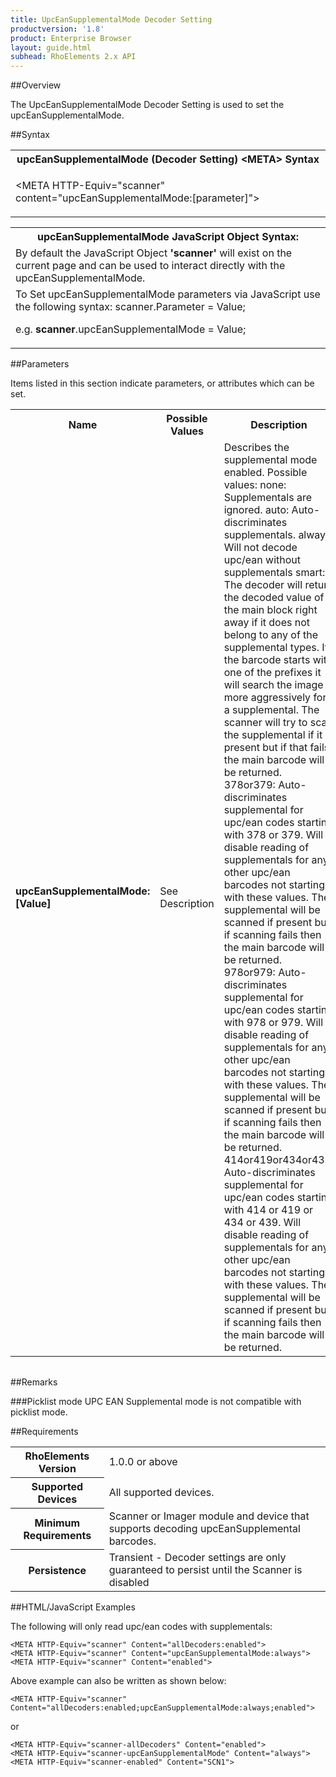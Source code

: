 ```yaml
---
title: UpcEanSupplementalMode Decoder Setting
productversion: '1.8'
product: Enterprise Browser
layout: guide.html
subhead: RhoElements 2.x API
---
```


##Overview

The UpcEanSupplementalMode Decoder Setting is used to set the upcEanSupplementalMode.

##Syntax

<table class="re-table"><tr><th class="tableHeading">upcEanSupplementalMode (Decoder Setting) &lt;META&gt; Syntax
</th></tr><tr><td class="clsSyntaxCells clsOddRow"><p>&lt;META HTTP-Equiv="scanner" content="upcEanSupplementalMode:[parameter]"&gt;</p></td></tr></table>
<table class="re-table"><tr><th class="tableHeading">upcEanSupplementalMode JavaScript Object Syntax:</th></tr><tr><td class="clsSyntaxCells clsOddRow">
By default the JavaScript Object <b>'scanner'</b> will exist on the current page and can be used to interact directly with the upcEanSupplementalMode.
</td></tr><tr><td class="clsSyntaxCells clsEvenRow">
To Set upcEanSupplementalMode parameters via JavaScript use the following syntax: scanner.Parameter = Value;
<P />e.g. <b>scanner</b>.upcEanSupplementalMode = Value;
</td></tr></table>

##Parameters


Items listed in this section indicate parameters, or attributes which can be set.
<table class="re-table"><col width="20%" /><col width="20%" /><col width="38%" /><col width="22%" /><tr><th class="tableHeading">Name</th><th class="tableHeading">Possible Values</th><th class="tableHeading">Description</th><th class="tableHeading">Default Value</th></tr><tr><td class="clsSyntaxCells clsOddRow"><b>upcEanSupplementalMode:[Value]
</b></td><td class="clsSyntaxCells clsOddRow">See Description</td><td class="clsSyntaxCells clsOddRow">Describes the supplemental mode enabled.  Possible values:
<DESCDETAIL>
none:
  Supplementals are ignored.
auto:
  Auto-discriminates supplementals.
always:  
  Will not decode upc/ean without supplementals
smart:
  The decoder will return the decoded value of the main block right away if it does not belong 
  to any of the supplemental types.  If the barcode starts with one of the prefixes it will 
  search the image more aggressively for a supplemental.  The scanner will try to scan the 
  supplemental if it is present but if that fails, the main barcode will be returned.  
378or379:
  Auto-discriminates supplemental for upc/ean codes starting with 378 or 379.  Will disable 
  reading of supplementals for any other upc/ean barcodes not starting with these values.  
  The supplemental will be scanned if present but if scanning fails then the main barcode 
  will be returned.  
978or979:
  Auto-discriminates supplemental for upc/ean codes starting with 978 or 979.  Will disable 
  reading of supplementals for any other upc/ean barcodes not starting with these values.  
  The supplemental will be scanned if present but if scanning fails then the main barcode 
  will be returned.  
414or419or434or439:
  Auto-discriminates supplemental for upc/ean codes starting with 414 or 419 or 434 or 439.  
  Will disable reading of supplementals for any other upc/ean barcodes not starting with 
  these values.  The supplemental will be scanned if present but if scanning fails then 
  the main barcode will be returned.  
  </DESCDETAIL></td><td class="clsSyntaxCells clsOddRow">Device specific</td></tr></table>
<table class="re-table"><col width="78%" /><col width="8%" /><col width="1%" /><col width="5%" /><col width="1%" /><col width="5%" /><col width="2%" /></table>




##Remarks


###Picklist mode
UPC EAN Supplemental mode is not compatible with picklist mode.




##Requirements

<table class="re-table"><tr><th class="tableHeading">RhoElements Version</th><td class="clsSyntaxCell clsEvenRow">1.0.0 or above
</td></tr><tr><th class="tableHeading">Supported Devices</th><td class="clsSyntaxCell clsOddRow">All supported devices.</td></tr><tr><th class="tableHeading">Minimum Requirements</th><td class="clsSyntaxCell clsOddRow">Scanner or Imager module and device that supports decoding upcEanSupplemental barcodes.</td></tr><tr><th class="tableHeading">Persistence</th><td class="clsSyntaxCell clsEvenRow">Transient - Decoder settings are only guaranteed to persist until the Scanner is disabled</td></tr></table>


##HTML/JavaScript Examples

The following will only read upc/ean codes with supplementals:

	<META HTTP-Equiv="scanner" Content="allDecoders:enabled">
	<META HTTP-Equiv="scanner" Content="upcEanSupplementalMode:always">
	<META HTTP-Equiv="scanner" Content="enabled">
	
Above example can also be written as shown below:

	<META HTTP-Equiv="scanner" Content="allDecoders:enabled;upcEanSupplementalMode:always;enabled">
	
or

	<META HTTP-Equiv="scanner-allDecoders" Content="enabled">
	<META HTTP-Equiv="scanner-upcEanSupplementalMode" Content="always">
	<META HTTP-Equiv="scanner-enabled" Content="SCN1">
	





